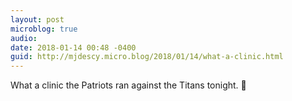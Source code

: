 ```yaml
---
layout: post
microblog: true
audio: 
date: 2018-01-14 00:48 -0400
guid: http://mjdescy.micro.blog/2018/01/14/what-a-clinic.html
---
```

What a clinic the Patriots ran against the Titans tonight. 🏈
